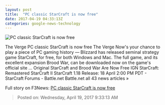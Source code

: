 ```yaml
---
layout: post
title:  "PC classic StarCraft is now free"
date: 2017-04-19 04:33:13Z
categories: google-news-technology
---
```


![PC classic StarCraft is now free](https://cdn0.vox-cdn.com/thumbor/PkDCtYIGbRKwtPHK7BbkNCIV2mU=/0x60:640x420/1600x900/cdn0.vox-cdn.com/uploads/chorus_image/image/54333301/sc1.0.jpg)

The Verge PC classic StarCraft is now free The Verge Now's your chance to play a piece of PC gaming history — Blizzard has released seminal strategy game StarCraft, for free, for both Windows and Mac. The full game, and its excellent expansion Brood War, can be downloaded now on the game's official site ... Original StarCraft and Brood War Are Now Free IGN StarCraft: Remastered StarCraft II StarCraft 1.18 Release: 18 April 2:00 PM PDT - StarCraft Forums - Battle.net Battle.net all 43 news articles »


Full story on F3News: [PC classic StarCraft is now free](http://www.f3nws.com/n/rJVY4F)

> Posted on: Wednesday, April 19, 2017 9:33:13 AM

